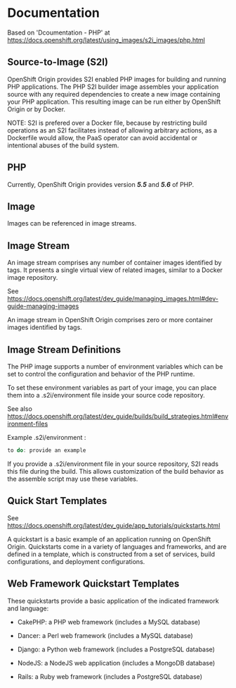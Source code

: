 # Documentation

Based on 'Dcoumentation - PHP' at https://docs.openshift.org/latest/using_images/s2i_images/php.html

## Source-to-Image (S2I)

OpenShift Origin provides S2I enabled PHP images for building and running PHP applications. The PHP S2I builder image assembles your application source with any required dependencies to create a new image containing your PHP application. This resulting image can be run either by OpenShift Origin or by Docker.

NOTE: S2I is prefered over a Docker file, because by restricting build operations as an S2I facilitates instead of allowing arbitrary actions, as a Dockerfile would allow, the PaaS operator can avoid accidental or intentional abuses of the build system.

## PHP

Currently, OpenShift Origin provides version ***5.5*** and ***5.6*** of PHP.

## Image

Images can be referenced in image streams.

## Image Stream

An image stream comprises any number of container images identified by tags. It presents a single virtual view of related images, similar to a Docker image repository. 

See https://docs.openshift.org/latest/dev_guide/managing_images.html#dev-guide-managing-images

An image stream in OpenShift Origin comprises zero or more container images identified by tags.

## Image Stream Definitions

The PHP image supports a number of environment variables which can be set to control the configuration and behavior of the PHP runtime.

To set these environment variables as part of your image, you can place them into a .s2i/environment file inside your source code repository.

See also https://docs.openshift.org/latest/dev_guide/builds/build_strategies.html#environment-files

Example .s2i/environment :

```javascript
to do: provide an example
```

If you provide a .s2i/environment file in your source repository, S2I reads this file during the build. This allows customization of the build behavior as the assemble script may use these variables.

## Quick Start Templates

See https://docs.openshift.org/latest/dev_guide/app_tutorials/quickstarts.html

A quickstart is a basic example of an application running on OpenShift Origin. Quickstarts come in a variety of languages and frameworks, and are defined in a template, which is constructed from a set of services, build configurations, and deployment configurations. 

## Web Framework Quickstart Templates

These quickstarts provide a basic application of the indicated framework and language:

- CakePHP: a PHP web framework (includes a MySQL database)

- Dancer: a Perl web framework (includes a MySQL database)

- Django: a Python web framework (includes a PostgreSQL database)

- NodeJS: a NodeJS web application (includes a MongoDB database)

- Rails: a Ruby web framework (includes a PostgreSQL database)

